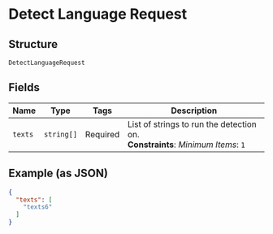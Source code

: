 
# Detect Language Request

## Structure

`DetectLanguageRequest`

## Fields

| Name | Type | Tags | Description |
|  --- | --- | --- | --- |
| `texts` | `string[]` | Required | List of strings to run the detection on.<br>**Constraints**: *Minimum Items*: `1` |

## Example (as JSON)

```json
{
  "texts": [
    "texts6"
  ]
}
```

